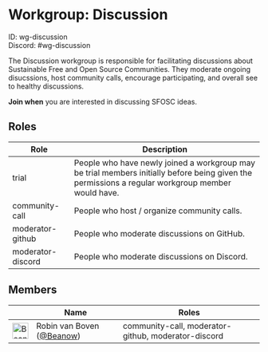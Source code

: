 <!-- GENERATED FILE, DON'T EDIT -->
# Workgroup: Discussion
ID: wg-discussion<br>
Discord: #wg-discussion

The Discussion workgroup is responsible for facilitating discussions about Sustainable Free and Open
Source Communities. They moderate ongoing disucssions, host community calls, encourage participating,
and overall see to healthy discussions.

**Join when** you are interested in discussing SFOSC ideas.

## Roles

Role | Description
-|-
trial|People who have newly joined a workgroup may be trial members initially before being given the permissions a regular workgroup member would have.
community-call|People who host / organize community calls.
moderator-github|People who moderate discussions on GitHub.
moderator-discord|People who moderate discussions on Discord.

## Members

&nbsp;|Name|Roles
-|-|-
<img src="https://avatars.githubusercontent.com/Beanow?v=4&s=32" width="32" height="32" alt="Beanow" />|Robin van Boven ([@Beanow](https://github.com/Beanow))|community-call, moderator-github, moderator-discord
